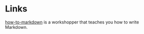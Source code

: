 # Links
 
[how-to-markdown] is a workshopper that teaches you how to write Markdown.
 
[how-to-markdown]: //git.io/how-to-markdown